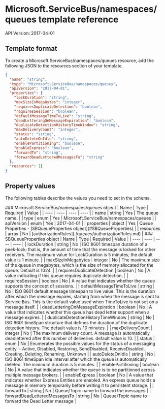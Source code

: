 # Microsoft.ServiceBus/namespaces/queues template reference
API Version: 2017-04-01
## Template format

To create a Microsoft.ServiceBus/namespaces/queues resource, add the following JSON to the resources section of your template.

```json
{
  "name": "string",
  "type": "Microsoft.ServiceBus/namespaces/queues",
  "apiVersion": "2017-04-01",
  "properties": {
    "lockDuration": "string",
    "maxSizeInMegabytes": "integer",
    "requiresDuplicateDetection": "boolean",
    "requiresSession": "boolean",
    "defaultMessageTimeToLive": "string",
    "deadLetteringOnMessageExpiration": "boolean",
    "duplicateDetectionHistoryTimeWindow": "string",
    "maxDeliveryCount": "integer",
    "status": "string",
    "autoDeleteOnIdle": "string",
    "enablePartitioning": "boolean",
    "enableExpress": "boolean",
    "forwardTo": "string",
    "forwardDeadLetteredMessagesTo": "string"
  },
  "resources": []
}
```
## Property values

The following tables describe the values you need to set in the schema.

<a id="Microsoft.ServiceBus/namespaces/queues" />
### Microsoft.ServiceBus/namespaces/queues object
|  Name | Type | Required | Value |
|  ---- | ---- | ---- | ---- |
|  name | string | Yes | The queue name. |
|  type | enum | Yes | Microsoft.ServiceBus/namespaces/queues |
|  apiVersion | enum | Yes | 2017-04-01 |
|  properties | object | Yes | Queue Properties - [SBQueueProperties object](#SBQueueProperties) |
|  resources | array | No | [authorizationRules](./queues/authorizationRules.md) |


<a id="SBQueueProperties" />
### SBQueueProperties object
|  Name | Type | Required | Value |
|  ---- | ---- | ---- | ---- |
|  lockDuration | string | No | ISO 8601 timespan duration of a peek-lock; that is, the amount of time that the message is locked for other receivers. The maximum value for LockDuration is 5 minutes; the default value is 1 minute. |
|  maxSizeInMegabytes | integer | No | The maximum size of the queue in megabytes, which is the size of memory allocated for the queue. Default is 1024. |
|  requiresDuplicateDetection | boolean | No | A value indicating if this queue requires duplicate detection. |
|  requiresSession | boolean | No | A value that indicates whether the queue supports the concept of sessions. |
|  defaultMessageTimeToLive | string | No | ISO 8601 default message timespan to live value. This is the duration after which the message expires, starting from when the message is sent to Service Bus. This is the default value used when TimeToLive is not set on a message itself. |
|  deadLetteringOnMessageExpiration | boolean | No | A value that indicates whether this queue has dead letter support when a message expires. |
|  duplicateDetectionHistoryTimeWindow | string | No | ISO 8601 timeSpan structure that defines the duration of the duplicate detection history. The default value is 10 minutes. |
|  maxDeliveryCount | integer | No | The maximum delivery count. A message is automatically deadlettered after this number of deliveries. default value is 10. |
|  status | enum | No | Enumerates the possible values for the status of a messaging entity. - Active, Disabled, Restoring, SendDisabled, ReceiveDisabled, Creating, Deleting, Renaming, Unknown |
|  autoDeleteOnIdle | string | No | ISO 8061 timeSpan idle interval after which the queue is automatically deleted. The minimum duration is 5 minutes. |
|  enablePartitioning | boolean | No | A value that indicates whether the queue is to be partitioned across multiple message brokers. |
|  enableExpress | boolean | No | A value that indicates whether Express Entities are enabled. An express queue holds a message in memory temporarily before writing it to persistent storage. |
|  forwardTo | string | No | Queue/Topic name to forward the messages |
|  forwardDeadLetteredMessagesTo | string | No | Queue/Topic name to forward the Dead Letter message |

